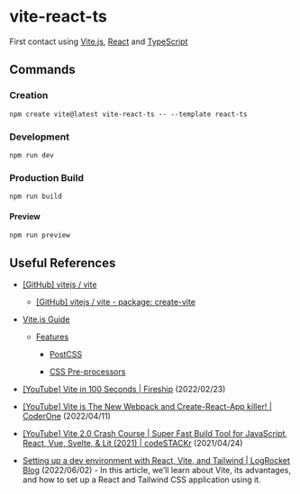 # vite-react-ts

First contact using [Vite.js](https://vitejs.dev/), [React](https://reactjs.org/) and [TypeScript](https://www.typescriptlang.org/)

## Commands

### Creation

```
npm create vite@latest vite-react-ts -- --template react-ts
```

### Development

```
npm run dev
```

### Production Build

```
npm run build
```

#### Preview

```
npm run preview
```

## Useful References

- [[GitHub] vitejs / vite](https://github.com/vitejs/vite)

  - [[GitHub] vitejs / vite - package: create-vite](https://github.com/vitejs/vite/tree/main/packages/create-vite)

- [Vite.js Guide](https://vitejs.dev/guide/)

  - [Features](https://vitejs.dev/guide/features.html)

    - [PostCSS](https://vitejs.dev/guide/features.html#postcss)

    - [CSS Pre-processors](https://vitejs.dev/guide/features.html#css-pre-processors)

- [[YouTube] Vite in 100 Seconds | Fireship](https://www.youtube.com/watch?v=KCrXgy8qtjM) (2022/02/23)

- [[YouTube] Vite is The New Webpack and Create-React-App killer! | CoderOne](https://www.youtube.com/watch?v=9OmnmouE6tw) (2022/04/11)

- [[YouTube] Vite 2.0 Crash Course | Super Fast Build Tool for JavaScript, React, Vue, Svelte, & Lit (2021) | codeSTACKr](https://www.youtube.com/watch?v=LQQ3CR2JTX8) (2021/04/24)

- [Setting up a dev environment with React, Vite, and Tailwind | LogRocket Blog](https://blog.logrocket.com/setting-up-dev-environment-react-vite-tailwind/) (2022/06/02) - In this article, we’ll learn about Vite, its advantages, and how to set up a React and Tailwind CSS application using it.
